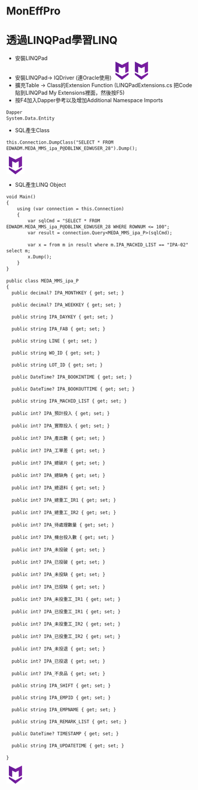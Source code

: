# MonEffPro

# 透過LINQPad學習LINQ
* 安裝LINQPad
* 安裝LINQPad-> IQDriver (連Oracle使用)
![alt text](https://github.com/adam-p/markdown-here/raw/master/src/common/images/icon48.png "Logo Title Text 1")
![alt text](https://github.com/adam-p/markdown-here/raw/master/src/common/images/icon48.png "Logo Title Text 1")
* 擴充Table -> Class的Extension Function (LINQPadExtensions.cs 把Code貼到LINQPad My Extensions裡面，然後按F5)
* 按F4加入Dapper參考以及增加Additional Namespace Imports
```
Dapper
System.Data.Entity
```
* SQL產生Class
```
this.Connection.DumpClass("SELECT * FROM EDWADM.MEDA_MMS_ipa_P@DBLINK_EDWUSER_28").Dump();
```
![alt text](https://github.com/adam-p/markdown-here/raw/master/src/common/images/icon48.png "Logo Title Text 1")

* SQL產生LINQ Object
```
void Main()
{	
	using (var connection = this.Connection)
	{			
		var sqlCmd = "SELECT * FROM EDWADM.MEDA_MMS_ipa_P@DBLINK_EDWUSER_28 WHERE ROWNUM <= 100";
		var result = connection.Query<MEDA_MMS_ipa_P>(sqlCmd);
		
		var x = from m in result where m.IPA_MACHID_LIST == "IPA-02" select m;
		x.Dump();
	}
}

public class MEDA_MMS_ipa_P
{
  public decimal? IPA_MONTHKEY { get; set; }

  public decimal? IPA_WEEKKEY { get; set; }

  public string IPA_DAYKEY { get; set; }

  public string IPA_FAB { get; set; }

  public string LINE { get; set; }

  public string WO_ID { get; set; }

  public string LOT_ID { get; set; }

  public DateTime? IPA_BOOKINTIME { get; set; }

  public DateTime? IPA_BOOKOUTTIME { get; set; }

  public string IPA_MACHID_LIST { get; set; }

  public int? IPA_預計投入 { get; set; }

  public int? IPA_實際投入 { get; set; }

  public int? IPA_產出數 { get; set; }

  public int? IPA_工單差 { get; set; }

  public int? IPA_總破片 { get; set; }

  public int? IPA_總缺角 { get; set; }

  public int? IPA_總退料 { get; set; }

  public int? IPA_總重工_IR1 { get; set; }

  public int? IPA_總重工_IR2 { get; set; }

  public int? IPA_待處理數量 { get; set; }

  public int? IPA_機台投入數 { get; set; }

  public int? IPA_未投破 { get; set; }

  public int? IPA_已投破 { get; set; }

  public int? IPA_未投缺 { get; set; }

  public int? IPA_已投缺 { get; set; }

  public int? IPA_未投重工_IR1 { get; set; }

  public int? IPA_已投重工_IR1 { get; set; }

  public int? IPA_未投重工_IR2 { get; set; }

  public int? IPA_已投重工_IR2 { get; set; }

  public int? IPA_未投退 { get; set; }

  public int? IPA_已投退 { get; set; }

  public int? IPA_不良品 { get; set; }

  public string IPA_SHIFT { get; set; }

  public string IPA_EMPID { get; set; }

  public string IPA_EMPNAME { get; set; }

  public string IPA_REMARK_LIST { get; set; }

  public DateTime? TIMESTAMP { get; set; }

  public string IPA_UPDATETIME { get; set; }

}
```
![alt text](https://github.com/adam-p/markdown-here/raw/master/src/common/images/icon48.png "Logo Title Text 1")
